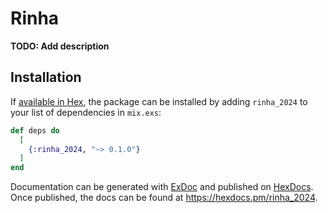 # Rinha

**TODO: Add description**

## Installation

If [available in Hex](https://hex.pm/docs/publish), the package can be installed
by adding `rinha_2024` to your list of dependencies in `mix.exs`:

```elixir
def deps do
  [
    {:rinha_2024, "~> 0.1.0"}
  ]
end
```

Documentation can be generated with [ExDoc](https://github.com/elixir-lang/ex_doc)
and published on [HexDocs](https://hexdocs.pm). Once published, the docs can
be found at <https://hexdocs.pm/rinha_2024>.

